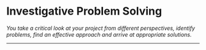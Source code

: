 # Investigative Problem Solving
*You take a critical look at your project from different perspectives, identify problems, find an effective approach and arrive at appropriate solutions.*
***
